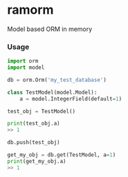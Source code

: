 # ramorm
Model based ORM in memory

### Usage
```python
import orm
import model

db = orm.Orm('my_test_database') 

class TestModel(model.Model):
    a = model.IntegerField(default=1)

test_obj = TestModel()

print(test_obj.a)
>> 1

db.push(test_obj)

get_my_obj = db.get(TestModel, a=1)
print(get_my_obj.a)
>> 1

```
